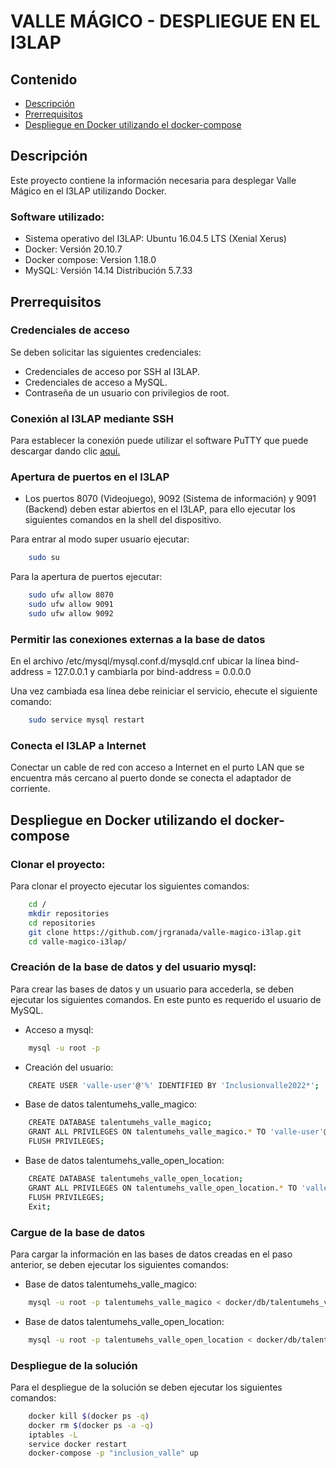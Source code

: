 # VALLE MÁGICO - DESPLIEGUE EN EL I3LAP

## Contenido
  * [Descripción](#descripcion)
  * [Prerrequisitos](#prerrequisitos)
  * [Despliegue en Docker utilizando el docker-compose](#despliegue)

<a name="descripcion"></a>
## Descripción

Este proyecto contiene la información necesaria para desplegar Valle Mágico en el I3LAP utilizando Docker. 

### Software utilizado:

* Sistema operativo del I3LAP: Ubuntu 16.04.5 LTS (Xenial Xerus)
* Docker: Versión 20.10.7
* Docker compose: Version 1.18.0
* MySQL: Versión 14.14 Distribución 5.7.33

<a name="prerrequisitos"></a>
## Prerrequisitos

### Credenciales de acceso
Se deben solicitar las siguientes credenciales:

* Credenciales de acceso por SSH al I3LAP.
* Credenciales de acceso a MySQL.
* Contraseña de un usuario con privilegios de root.

### Conexión al I3LAP mediante SSH
Para establecer la conexión puede utilizar el software PuTTY que puede descargar dando clic [aquí.][putty]

[putty]: https://www.chiark.greenend.org.uk/~sgtatham/putty/latest.html

### Apertura de puertos en el I3LAP
* Los puertos 8070 (Videojuego), 9092 (Sistema de información) y 9091 (Backend) deben estar abiertos en el I3LAP, para ello ejecutar los siguientes comandos en la shell del dispositivo.    

Para entrar al modo super usuario ejecutar:  

```bash
    sudo su
```

Para la apertura de puertos ejecutar:  

```bash
    sudo ufw allow 8070
    sudo ufw allow 9091
    sudo ufw allow 9092
```

### Permitir las conexiones externas a la base de datos
En el archivo  /etc/mysql/mysql.conf.d/mysqld.cnf  ubicar la línea bind-address = 127.0.0.1 y cambiarla por bind-address = 0.0.0.0  

Una vez cambiada esa línea debe reiniciar el servicio, ehecute el siguiente comando:

```bash
    sudo service mysql restart
```

### Conecta el I3LAP a Internet
Conectar un cable de red con acceso a Internet en el purto LAN que se encuentra más cercano al puerto donde se conecta el adaptador de corriente.

<a name="despliegue"></a>
## Despliegue en Docker utilizando el docker-compose

### Clonar el proyecto:

Para clonar el proyecto ejecutar los siguientes comandos:

```bash
    cd /
    mkdir repositories
    cd repositories
    git clone https://github.com/jrgranada/valle-magico-i3lap.git
    cd valle-magico-i3lap/
```

### Creación de la base de datos y del usuario mysql:

Para crear las bases de datos y un usuario para accederla, se deben ejecutar los siguientes comandos. En este punto es requerido el usuario de MySQL.  


* Acceso a mysql:

```bash
    mysql -u root -p
```

* Creación del usuario:

```bash
    CREATE USER 'valle-user'@'%' IDENTIFIED BY 'Inclusionvalle2022*';
```

* Base de datos talentumehs_valle_magico:

```bash
    CREATE DATABASE talentumehs_valle_magico;
    GRANT ALL PRIVILEGES ON talentumehs_valle_magico.* TO 'valle-user'@'%' IDENTIFIED BY 'Inclusionvalle2022*';
    FLUSH PRIVILEGES;
```

* Base de datos talentumehs_valle_open_location:

```bash
    CREATE DATABASE talentumehs_valle_open_location;
    GRANT ALL PRIVILEGES ON talentumehs_valle_open_location.* TO 'valle-user'@'%' IDENTIFIED BY 'Inclusionvalle2022*';
    FLUSH PRIVILEGES;
    Exit;
```

### Cargue de la base de datos

Para cargar la información en las bases de datos creadas en el paso anterior, se deben ejecutar los siguientes comandos:

* Base de datos talentumehs_valle_magico:

```bash
    mysql -u root -p talentumehs_valle_magico < docker/db/talentumehs_valle_magico.sql
```

* Base de datos talentumehs_valle_open_location:

```bash
    mysql -u root -p talentumehs_valle_open_location < docker/db/talentumehs_valle_open_location.sql
```

### Despliegue de la solución

Para el despliegue de la solución se deben ejecutar los siguientes comandos:

```bash
    docker kill $(docker ps -q)
    docker rm $(docker ps -a -q)
    iptables -L
    service docker restart
    docker-compose -p "inclusion_valle" up
```




